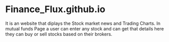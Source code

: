 # Finance_Flux.github.io


It is an website that diplays the Stock market news and Trading Charts.
In mutual funds Page a user can enter any stock and can get that details here they can buy or sell stocks based on their brokers.
